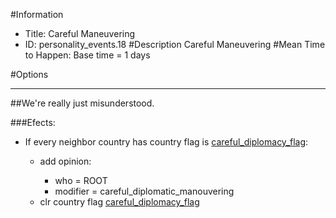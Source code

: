 #Information
 - Title: Careful Maneuvering
 - ID: personality_events.18
#Description
Careful Maneuvering
#Mean Time to Happen:
Base time = 1 days

#Options

___
##We're really just misunderstood.

###Efects:<ul><li>If every neighbor country has country flag is [careful_diplomacy_flag](../flags/careful_diplomacy_flag.md):</li><ul><li>add opinion:</li><ul><li>who = ROOT</li><li>modifier = careful_diplomatic_manouvering</li></ul><li>clr country flag [careful_diplomacy_flag](../flags/careful_diplomacy_flag.md)</li></ul></ul>
